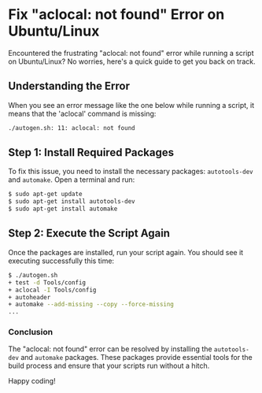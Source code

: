 # Fix "aclocal: not found" Error on Ubuntu/Linux

Encountered the frustrating "aclocal: not found" error while running a script on Ubuntu/Linux? No worries, here's a quick guide to get you back on track.

## Understanding the Error

When you see an error message like the one below while running a script, it means that the 'aclocal' command is missing:

```bash
./autogen.sh: 11: aclocal: not found
```

## **Step 1: Install Required Packages**

To fix this issue, you need to install the necessary packages: `autotools-dev` and `automake`. Open a terminal and run:

```bash
$ sudo apt-get update
$ sudo apt-get install autotools-dev
$ sudo apt-get install automake
```

## **Step 2: Execute the Script Again**

Once the packages are installed, run your script again. You should see it executing successfully this time:

```bash
$ ./autogen.sh
+ test -d Tools/config
+ aclocal -I Tools/config
+ autoheader
+ automake --add-missing --copy --force-missing
...
```

### Conclusion

The "aclocal: not found" error can be resolved by installing the `autotools-dev` and `automake` packages. These packages provide essential tools for the build process and ensure that your scripts run without a hitch.

Happy coding!